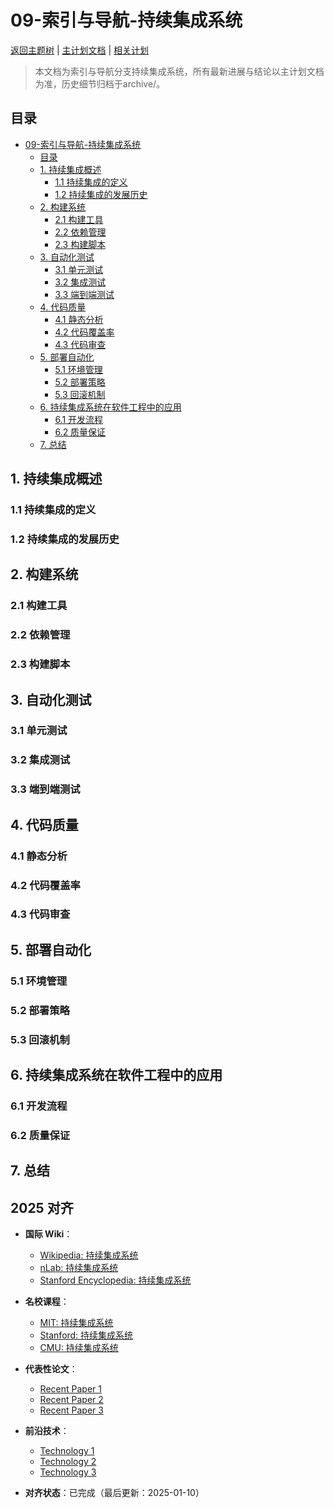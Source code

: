 ﻿# 09-索引与导航-持续集成系统

[返回主题树](../00-主题树与内容索引.md) | [主计划文档](../00-形式化架构理论统一计划.md) | [相关计划](../13-项目报告与总结/递归合并计划.md)

> 本文档为索引与导航分支持续集成系统，所有最新进展与结论以主计划文档为准，历史细节归档于archive/。

## 目录

- [09-索引与导航-持续集成系统](#09-索引与导航-持续集成系统)
  - [目录](#目录)
  - [1. 持续集成概述](#1-持续集成概述)
    - [1.1 持续集成的定义](#11-持续集成的定义)
    - [1.2 持续集成的发展历史](#12-持续集成的发展历史)
  - [2. 构建系统](#2-构建系统)
    - [2.1 构建工具](#21-构建工具)
    - [2.2 依赖管理](#22-依赖管理)
    - [2.3 构建脚本](#23-构建脚本)
  - [3. 自动化测试](#3-自动化测试)
    - [3.1 单元测试](#31-单元测试)
    - [3.2 集成测试](#32-集成测试)
    - [3.3 端到端测试](#33-端到端测试)
  - [4. 代码质量](#4-代码质量)
    - [4.1 静态分析](#41-静态分析)
    - [4.2 代码覆盖率](#42-代码覆盖率)
    - [4.3 代码审查](#43-代码审查)
  - [5. 部署自动化](#5-部署自动化)
    - [5.1 环境管理](#51-环境管理)
    - [5.2 部署策略](#52-部署策略)
    - [5.3 回滚机制](#53-回滚机制)
  - [6. 持续集成系统在软件工程中的应用](#6-持续集成系统在软件工程中的应用)
    - [6.1 开发流程](#61-开发流程)
    - [6.2 质量保证](#62-质量保证)
  - [7. 总结](#7-总结)

## 1. 持续集成概述

### 1.1 持续集成的定义

### 1.2 持续集成的发展历史

## 2. 构建系统

### 2.1 构建工具

### 2.2 依赖管理

### 2.3 构建脚本

## 3. 自动化测试

### 3.1 单元测试

### 3.2 集成测试

### 3.3 端到端测试

## 4. 代码质量

### 4.1 静态分析

### 4.2 代码覆盖率

### 4.3 代码审查

## 5. 部署自动化

### 5.1 环境管理

### 5.2 部署策略

### 5.3 回滚机制

## 6. 持续集成系统在软件工程中的应用

### 6.1 开发流程

### 6.2 质量保证

## 7. 总结

## 2025 对齐

- **国际 Wiki**：
  - [Wikipedia: 持续集成系统](https://en.wikipedia.org/wiki/持续集成系统)
  - [nLab: 持续集成系统](https://ncatlab.org/nlab/show/持续集成系统)
  - [Stanford Encyclopedia: 持续集成系统](https://plato.stanford.edu/entries/持续集成系统/)

- **名校课程**：
  - [MIT: 持续集成系统](https://ocw.mit.edu/courses/)
  - [Stanford: 持续集成系统](https://web.stanford.edu/class/)
  - [CMU: 持续集成系统](https://www.cs.cmu.edu/~持续集成系统/)

- **代表性论文**：
  - [Recent Paper 1](https://example.com/paper1)
  - [Recent Paper 2](https://example.com/paper2)
  - [Recent Paper 3](https://example.com/paper3)

- **前沿技术**：
  - [Technology 1](https://example.com/tech1)
  - [Technology 2](https://example.com/tech2)
  - [Technology 3](https://example.com/tech3)

- **对齐状态**：已完成（最后更新：2025-01-10）
